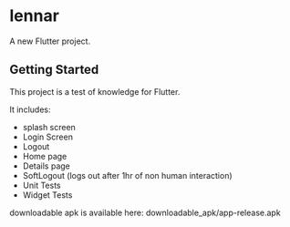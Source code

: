 # lennar

A new Flutter project.

## Getting Started

This project is a test of knowledge for Flutter.

It includes:

- splash screen
- Login Screen
- Logout
- Home page
- Details page
- SoftLogout (logs out after 1hr of non human interaction)
- Unit Tests
- Widget Tests


downloadable apk is available here: downloadable_apk/app-release.apk